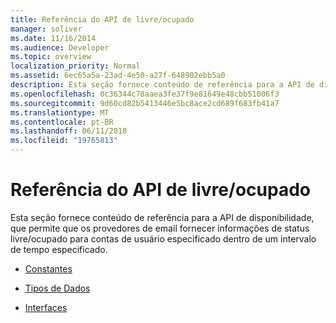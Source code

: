 ```yaml
---
title: Referência do API de livre/ocupado
manager: soliver
ms.date: 11/16/2014
ms.audience: Developer
ms.topic: overview
localization_priority: Normal
ms.assetid: 6ec65a5a-23ad-4e50-a27f-648902ebb5a0
description: Esta seção fornece conteúdo de referência para a API de disponibilidade, que permite que os provedores de email fornecer informações de status livre/ocupado para contas de usuário especificado dentro de um intervalo de tempo especificado.
ms.openlocfilehash: 0c36344c78aaea3fe37f9e81649e48cbb51006f3
ms.sourcegitcommit: 9d60cd82b5413446e5bc8ace2cd689f683fb41a7
ms.translationtype: MT
ms.contentlocale: pt-BR
ms.lasthandoff: 06/11/2018
ms.locfileid: "19765813"
---
```

# <a name="freebusy-api-reference"></a>Referência do API de livre/ocupado

Esta seção fornece conteúdo de referência para a API de disponibilidade, que permite que os provedores de email fornecer informações de status livre/ocupado para contas de usuário especificado dentro de um intervalo de tempo especificado.

- [Constantes](constants-free-busy-api.md)
    
- [Tipos de Dados](data-types-free-busy-api.md)
    
- [Interfaces](interfaces-free-busy-api.md)
    

